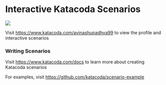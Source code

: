 # Interactive Katacoda Scenarios

[![](http://shields.katacoda.com/katacoda/avinashupadhya99/count.svg)](https://www.katacoda.com/avinashupadhya99 "Get your profile on Katacoda.com")

Visit https://www.katacoda.com/avinashupadhya99 to view the profile and interactive scenarios

### Writing Scenarios
Visit https://www.katacoda.com/docs to learn more about creating Katacoda scenarios

For examples, visit https://github.com/katacoda/scenario-example
